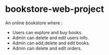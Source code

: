 ﻿# bookstore-web-project

An online bookstore where :
  * Users can explore and buy books.
  * Admin can delete and edit users info.
  * Admin can add,delete and edit books.
  * Admin can delete and edit orders.
